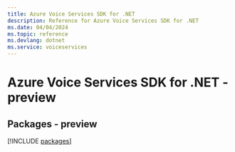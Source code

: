 ```yaml
---
title: Azure Voice Services SDK for .NET
description: Reference for Azure Voice Services SDK for .NET
ms.date: 04/04/2024
ms.topic: reference
ms.devlang: dotnet
ms.service: voiceservices
---
```

# Azure Voice Services SDK for .NET - preview
## Packages - preview
[!INCLUDE [packages](voice-services-index.md)]